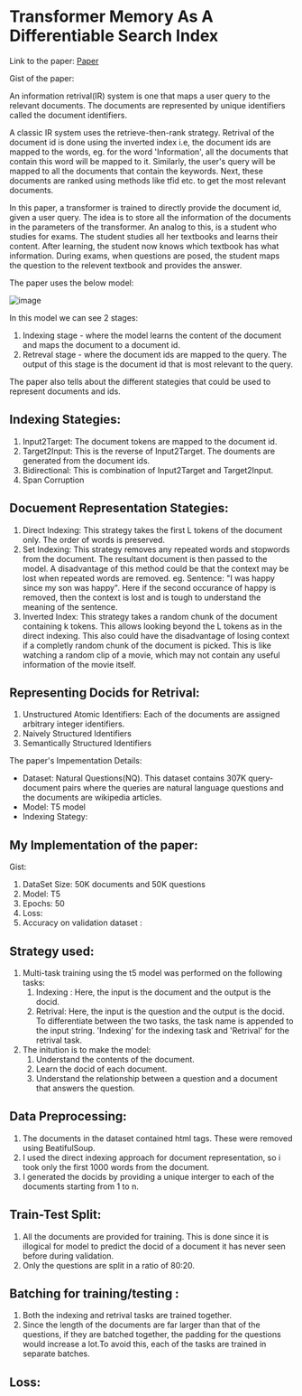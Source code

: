 # Transformer Memory As A Differentiable Search Index

Link to the paper: <a href='https://arxiv.org/abs/2202.06991#:~:text=In%20this%20paper%2C%20we%20demonstrate,the%20parameters%20of%20the%20model.'>Paper</a> 

Gist of the paper:
  
  An information retrival(IR) system is one that maps a user query to the relevant documents. The documents are represented by unique identifiers called the document identifiers.
  
  A classic IR system uses the retrieve-then-rank strategy. Retrival of the document id is done using the inverted index i.e, the document ids are mapped to the words, eg. for the word 'Information', all the documents that contain this word will be mapped to it. Similarly, the user's query will be mapped to all the documents that contain the keywords. Next, these documents are ranked using methods like tfid etc. to get the most relevant documents.
  
  In this paper, a transformer is trained to directly provide the document id, given a user query. The idea is to store all the information of the documents in the parameters of the transformer. An analog to this, is a student who studies for exams. The student studies all her textbooks and learns their content. After learning, the student now knows which textbook has what information. During exams, when questions are posed, the student maps the question to the relevent textbook and provides the answer.
  
  The paper uses the below model:
  
  ![image](https://user-images.githubusercontent.com/36926868/167251030-6a5591b1-fc9d-4c4e-a0ab-25ec27133312.png)

  In this model we can see 2 stages:
  1. Indexing stage - where the model learns the content of the document and maps the document to a document id.
  2. Retreval stage - where the document ids are mapped to the query. The output of this stage is the document id that is most relevant to the query.

  The paper also tells about the different stategies that could be used to represent documents and ids.
  
  ## Indexing Stategies:
  1. Input2Target: The document tokens are mapped to the document id.
  2. Target2Input: This is the reverse of Input2Target. The douments are generated from the document ids.
  3. Bidirectional: This is combination of Input2Target and Target2Input.
  4. Span Corruption
  
  ## Docuement Representation Stategies:
  1. Direct Indexing: This strategy takes the first L tokens of the document only. The order of words is preserved.
  2. Set Indexing: This strategy removes any repeated words and stopwords from the document. The resultant document is then passed to the model. A disadvantage of this method could be that the context may be lost when repeated words are removed. 
eg. Sentence: "I was happy since my son was happy".
Here if the second occurance of happy is removed, then the context is lost and is tough to understand the meaning of the sentence.
  3. Inverted Index: This strategy takes a random chunk of the document containing k tokens. This allows looking beyond the L tokens as in the direct indexing. This also could have the disadvantage of losing context if a completly random chunk of the document is picked. This is like watching a random clip of a movie, which may not contain any useful information of the movie itself.

## Representing Docids for Retrival:
1. Unstructured Atomic Identifiers: Each of the documents are assigned arbitrary integer identifiers.
2. Naively Structured Identifiers
3. Semantically Structured Identifiers


The paper's Impementation Details:

* Dataset: Natural Questions(NQ). This dataset contains 307K query-document pairs where the queries are natural language questions and the documents are wikipedia articles.
* Model: T5 model
* Indexing Stategy:

## My Implementation of the paper:
Gist:
1. DataSet Size: 50K documents and 50K questions
2. Model: T5
3. Epochs: 50
4. Loss: 
5. Accuracy on validation dataset :

## Strategy used:
1. Multi-task training using the t5 model was performed on the following tasks:
    1. Indexing : Here, the input is the document and the output is the docid.
    2. Retrival: Here, the input is the question and the output is the docid.
   To differentiate between the two tasks, the task name is appended to the input string. 'Indexing' for the indexing task and 'Retrival' for the retrival task.
2. The initution is to make the model:
    1. Understand the contents of the document. 
    2. Learn the docid of each document.
    3. Understand the relationship between a question and a document that answers the question.

## Data Preprocessing:
  1. The documents in the dataset contained html tags. These were removed using BeatifulSoup.
  2. I used the direct indexing approach for document representation, so i took only the first 1000 words from the document.
  3. I generated the docids by providing a unique interger to each of the documents starting from 1 to n.

## Train-Test Split:
  1. All the documents are provided for training. This is done since it is illogical for model to predict the docid of a document it has never seen before during validation.
  2. Only the questions are split in a ratio of 80:20. 
  
## Batching for training/testing :
  1. Both the indexing and retrival tasks are trained together. 
  2. Since the length of the documents are far larger than that of the questions, if they are batched together, the padding for the questions would increase a lot.To avoid this, each of the tasks are trained in separate batches.


## Loss:













